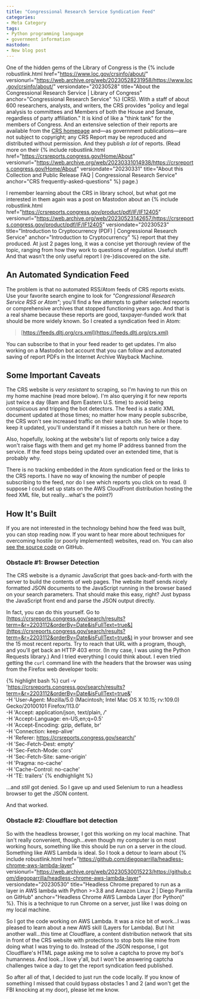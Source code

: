 ```yaml
---
title: "Congressional Research Service Syndication Feed"
categories:
- Meta Category
tags:
- Python programming language
- government information
mastodon:
- New blog post
---
```

One of the hidden gems of the Library of Congress is the {% include robustlink.html href="https://www.loc.gov/crsinfo/about/" versionurl="https://web.archive.org/web/20230528231958/https://www.loc.gov/crsinfo/about/" versiondate="20230528" title="About the Congressional Research Service | Library of Congress" anchor="Congressional Research Service" %} (CRS). 
With a staff of about 600 researchers, analysts, and writers, the CRS provides "policy and legal analysis to committees and Members of both the House and Senate, regardless of party affiliation." 
It is kind of like a "think tank" for the members of Congress. 
And an extensive selection of their reports are available from the [CRS homepage](https://crsreports.congress.gov/) and—as government publications—are not subject to copyright; any CRS Report may be reproduced and distributed without permission. 
And they publish _a lot_ of reports. 
(Read more on their {% include robustlink.html href="https://crsreports.congress.gov/Home/About" versionurl="https://web.archive.org/web/20230331014938/https://crsreports.congress.gov/Home/About" versiondate="20230331" title="About this Collection and Public Release FAQ | Congressional Research Service" anchor="CRS frequently-asked-questions" %} page.) 

I remember learning about the CRS in library school, but what got me interested in them again was a post on Mastodon about an {% include robustlink.html href="https://crsreports.congress.gov/product/pdf/IF/IF12405" versionurl="https://web.archive.org/web/20230523142657/https://crsreports.congress.gov/product/pdf/IF/IF12405" versiondate="20230523" title="Introduction to Cryptocurrency (PDF) | Congressional Research Service" anchor="Introduction to Cryptocurrency" %} report that they produced. 
At just 2 pages long, it was a concise yet thorough review of the topic, ranging from how they work to questions of regulation. 
Useful stuff! 
And that wasn't the only useful report I (re-)discovered on the site. 

## An Automated Syndication Feed
The problem is that no automated RSS/Atom feeds of CRS reports exists. 
Use your favorite search engine to look for _"Congressional Research Service RSS or Atom"_; you'll find a few attempts to gather selected reports or comprehensive archives that stopped functioning years ago.
And that is a real shame because these reports are good, taxpayer-funded work that should be more widely known. 
So I created a syndication feed in Atom:

> [https://feeds.dltj.org/crs.xml](https://feeds.dltj.org/crs.xml)

You can subscribe to that in your feed reader to get updates. 
I'm also working on a Mastodon bot account that you can follow and automated saving of report PDFs in the Internet Archive Wayback Machine. 

## Some Important Caveats
The CRS website is _very resistant_ to scraping, so I'm having to run this on my home machine (read more below). 
I'm also querying it for new reports just twice a day (8am and 8pm Eastern U.S. time) to avoid being conspicuous and tripping the bot detectors. 
The feed is a static XML document updated at those times; no matter how many people subscribe, the CRS won't see increased traffic on their search site. 
So while I hope to keep it updated, you'll understand if it misses a batch run here or there. 

Also, hopefully, looking at the website's list of reports only twice a day won't raise flags with them and get my home IP address banned from the service. 
If the feed stops being updated over an extended time, that is probably why.

There is no tracking embedded in the Atom syndication feed or the links to the CRS reports. 
I have no way of knowing the number of people subscribing to the feed, nor do I see which reports you click on to read. 
(I suppose I could set up stats on the AWS CloudFront distribution hosting the feed XML file, but really...what's the point?)

## How It's Built
If you are not interested in the technology behind how the feed was built, you can stop reading now. 
If you want to hear more about techniques for overcoming hostile (or poorly implemented) websites, read on.
You can also [see the source code](https://github.com/dltj/crs2rss) on GitHub.

### Obstacle #1: Browser Detection
The CRS website is a dynamic JavaScript that goes back-and-forth with the server to build the contents of web pages. 
The website itself sends nicely formatted JSON documents to the JavaScript running in the browser based on your search parameters. 
That should make this easy, right? 
Just bypass the JavaScript front end and parse the JSON output directly. 

In fact, you can do this yourself. 
Go to [https://crsreports.congress.gov/search/results?term=&r=2203112&orderBy=Date&isFullText=true&](https://crsreports.congress.gov/search/results?term=&r=2203112&orderBy=Date&isFullText=true&) in your browser and see the 15 most recent reports. 
Try to reach that URL with a program, though, and you'll get back an HTTP 403 error. 
(In my case, I was using the Python Requests library.) 
And I tried everything I could think about. 
I even tried getting the `curl` command line with the headers that the browser was using from the Firefox web developer tools:

{% highlight bash %}
curl -v 'https://crsreports.congress.gov/search/results?term=&r=2203112&orderBy=Date&isFullText=true&' \
  -H 'User-Agent: Mozilla/5.0 (Macintosh; Intel Mac OS X 10.15; rv:109.0) Gecko/20100101 Firefox/113.0' \
  -H 'Accept: application/json, text/plain, */*' \
  -H 'Accept-Language: en-US,en;q=0.5' \
  -H 'Accept-Encoding: gzip, deflate, br' \
  -H 'Connection: keep-alive' \
  -H 'Referer: https://crsreports.congress.gov/search/' \
  -H 'Sec-Fetch-Dest: empty' \
  -H 'Sec-Fetch-Mode: cors' \
  -H 'Sec-Fetch-Site: same-origin' \
  -H 'Pragma: no-cache' \
  -H 'Cache-Control: no-cache' \
  -H 'TE: trailers'
{% endhighlight %}

...and _still_ got denied. 
So I gave up and used Selenium to run a headless browser to get the JSON content. 

And that worked.

### Obstacle #2: Cloudflare bot detection
So with the headless browser, I got this working on my local machine. 
That isn't really convenient, though...even though my computer is on most working hours, something like this should be run on a server in the cloud. 
Something like AWS Lambda is ideal. 
So I took a detour to learn about {% include robustlink.html href="https://github.com/diegoparrilla/headless-chrome-aws-lambda-layer" versionurl="https://web.archive.org/web/20230530015223/https://github.com/diegoparrilla/headless-chrome-aws-lambda-layer" versiondate="20230530" title="Headless Chrome prepared to run as a layer in AWS lambda with Python >=3.8 and Amazon Linux 2 | Diego Parrilla on GitHub" anchor="Headless Chrome AWS Lambda Layer (for Python)" %}. 
This is a technique to run Chrome on a server, just like I was doing on my local machine. 

So I got the code working on AWS Lambda. 
It was a nice bit of work...I was pleased to learn about a new AWS skill (Layers for Lambda). 
But I hit another wall...this time at Cloudflare, a content distribution network that sits in front of the CRS website with protections to stop bots like mine from doing what I was trying to do. 
Instead of the JSON response, I got Cloudflare's HTML page asking me to solve a captcha to prove my bot's humanness. 
And look...I love y'all, but I won't be answering captcha challenges twice a day to get the report syndication feed published.

So after all of that, I decided to just run the code locally. 
If you know of something I missed that could bypass obstacles 1 and 2 (and won't get the FBI knocking at my door), please let me know.
